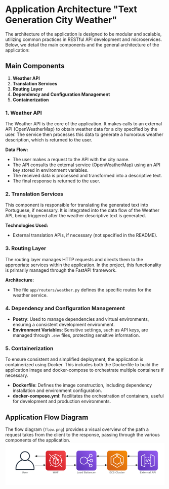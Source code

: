 # Application Architecture "Text Generation City Weather"

The architecture of the application is designed to be modular and scalable, utilizing common practices in RESTful API development and microservices. Below, we detail the main components and the general architecture of the application:

## Main Components

1. **Weather API**
2. **Translation Services**
3. **Routing Layer**
4. **Dependency and Configuration Management**
5. **Containerization**

### 1. Weather API

The Weather API is the core of the application. It makes calls to an external API (OpenWeatherMap) to obtain weather data for a city specified by the user. The service then processes this data to generate a humorous weather description, which is returned to the user.

**Data Flow:**
- The user makes a request to the API with the city name.
- The API consults the external service (OpenWeatherMap) using an API key stored in environment variables.
- The received data is processed and transformed into a descriptive text.
- The final response is returned to the user.

### 2. Translation Services

This component is responsible for translating the generated text into Portuguese, if necessary. It is integrated into the data flow of the Weather API, being triggered after the weather descriptive text is generated.

**Technologies Used:**
- External translation APIs, if necessary (not specified in the README).

### 3. Routing Layer

The routing layer manages HTTP requests and directs them to the appropriate services within the application. In the project, this functionality is primarily managed through the FastAPI framework.

**Architecture:**
- The file `app/routers/weather.py` defines the specific routes for the weather service.

### 4. Dependency and Configuration Management

- **Poetry**: Used to manage dependencies and virtual environments, ensuring a consistent development environment.
- **Environment Variables**: Sensitive settings, such as API keys, are managed through `.env` files, protecting sensitive information.

### 5. Containerization

To ensure consistent and simplified deployment, the application is containerized using Docker. This includes both the Dockerfile to build the application image and docker-compose to orchestrate multiple containers if necessary.

- **Dockerfile**: Defines the image construction, including dependency installation and environment configuration.
- **docker-compose.yml**: Facilitates the orchestration of containers, useful for development and production environments.

## Application Flow Diagram

The flow diagram (`flow.png`) provides a visual overview of the path a request takes from the client to the response, passing through the various components of the application.
![Application Flow](flow.png)